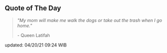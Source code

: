 ## Quote of The Day
> *"My mom will make me walk the dogs or take out the trash when I go home."*
>
>\- Queen Latifah

updated: 04/20/21 09:24 WIB
